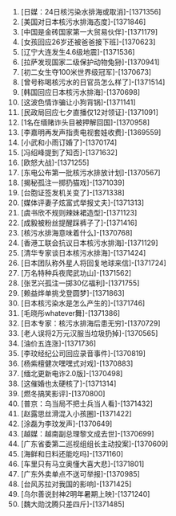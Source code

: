 
1. [日媒：24日核污染水排海或取消]-[1371356]
1. [美国对日本核污水排海态度]-[1371846]
1. [中国是金砖国家第一大贸易伙伴]-[1371179]
1. [女孩回应26岁还被爸爸接下班]-[1370623]
1. [辽宁大连发生4.6级地震]-[1371536]
1. [拉萨发现国家二级保护动物兔狲]-[1370941]
1. [初二女生夺100米世界级冠军]-[1370673]
1. [曾号称喝核污水的日官员怎么样了]-[1371514]
1. [韩国回应日本核污水排海]-[1370698]
1. [这波色情诈骗让小狗背锅]-[1371141]
1. [民政局回应七夕直播仅12对领证]-[1371091]
1. [1名在缅赌诈头目被押解回国]-[1370958]
1. [李嘉明再发声指责电视套娃收费]-[1369559]
1. [小武和小雨订婚了]-[1370174]
1. [冯绍峰提到了知否]-[1371632]
1. [欧怒大战]-[1371255]
1. [东电公布第一批核污水排放计划]-[1370567]
1. [揭秘孤注一掷扔猫戏]-[1371039]
1. [台胞证签发机关变了]-[1371338]
1. [媒体评妻子炫富式举报丈夫]-[1371313]
1. [虞书欣不规则辣妹裙造型]-[1371123]
1. [成毅被粉丝提醒踩裤子了]-[1371416]
1. [核污水排海意味着什么]-[1370768]
1. [香港工联会抗议日本核污水排海]-[1371129]
1. [清华专家谈日本核污水排海]-[1371424]
1. [日本团队称外星人将回复地球来信]-[1371724]
1. [万名特种兵夜爬武功山]-[1371562]
1. [张艺兴孤注一掷30亿福利]-[1371755]
1. [赖益烨单挑戈登圆梦]-[1371863]
1. [日本核污染水是怎么产生的]-[1371746]
1. [毛晓彤whatever舞]-[1371386]
1. [日本专家：核污水排海后患无穷]-[1370729]
1. [老人误将2万元汉服当垃圾扔掉]-[1370565]
1. [油价五连涨]-[1371736]
1. [李玟经纪公司回应录音事件]-[1370819]
1. [杨紫檀健次嘿嘿式对戏]-[1370883]
1. [缅北更新电诈2.0版]-[1370498]
1. [这催婚也太硬核了]-[1371314]
1. [燃冬搞笑影评]-[1370800]
1. [普京：乌当局不把士兵当人看]-[1371432]
1. [赵露思丝滑混入小孩圈]-[1371422]
1. [涂磊为李玟发声]-[1370649]
1. [越媒：越南副总理黎文成去世]-[1370699]
1. [广东省委第二巡视组组长主动投案]-[1370609]
1. [海鲜和日料还能吃吗]-[1371160]
1. [车里只有马立奥懂大喜大悲]-[1371801]
1. [广东外卖单点不送可举报]-[1370985]
1. [台风苏拉对我国的影响]-[1371425]
1. [乌尔善说封神2明年暑期上映]-[1371240]
1. [魏大勋沈腾只差四斤]-[1371485]